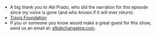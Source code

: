 - A big thank you to Abi Prado, who did the narration for this episode since my voice is gone (and who knows if it will ever return).
- [Travis Foundation](https://twitter.com/travis_fnd)
- If you or someone you know would make a great guest for this show, send us an email at: <afk@changelog.com>.